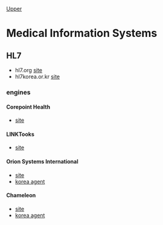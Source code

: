 [Upper](../index.md)

# Medical Information Systems

## HL7

- hl7.org [site](http://www.hl7.org/)
- hl7korea.or.kr [site](http://www.hl7korea.or.kr/)

### engines

#### Corepoint Health

- [site](https://corepointhealth.com/)

#### LINKTooks

- [site](http://www.linkmed.com/)

#### Orion Systems International

- [site](http://www.orionhealth.com)
- [korea agent](http://www.marotech.co.kr)

#### Chameleon

- [site](http://www.interfaceware.com)
- [korea agent](http://www.qibo.co.kr)

